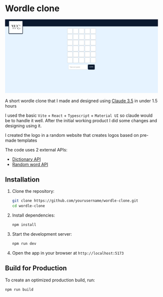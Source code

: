 # Wordle clone

![Example image](example.png)

A short wordle clone that I made and designed using [Claude 3.5](https://www.anthropic.com/claude/sonnet) in under 1.5 hours

I used the basic `Vite` + `React` + `Typescript` + `Material UI` so claude would be to handle it well.
After the initial working product I did some changes and designing using it.

I created the logo in a random website that creates logos based on pre-made templates

The code uses 2 external APIs:

- [Dictionary API](https://dictionaryapi.dev/)
- [Random word API](https://random-word-api.herokuapp.com)

## Installation

1. Clone the repository:
   ```sh
   git clone https://github.com/yourusername/wordle-clone.git
   cd wordle-clone
   ```
2. Install dependencies:
   ```sh
   npm install
   ```
3. Start the development server:
   ```sh
   npm run dev
   ```
4. Open the app in your browser at `http://localhost:5173`

## Build for Production

To create an optimized production build, run:

```sh
npm run build
```
